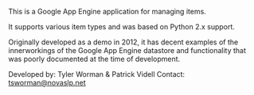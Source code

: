 This is a Google App Engine application for managing items.

It supports various item types and was based on Python 2.x support.

Originally developed as a demo in 2012, it has decent examples of
the innerworkings of the Google App Engine datastore and functionality
that was poorly documented at the time of development.

Developed by: Tyler Worman & Patrick Videll
Contact: tsworman@novaslp.net
